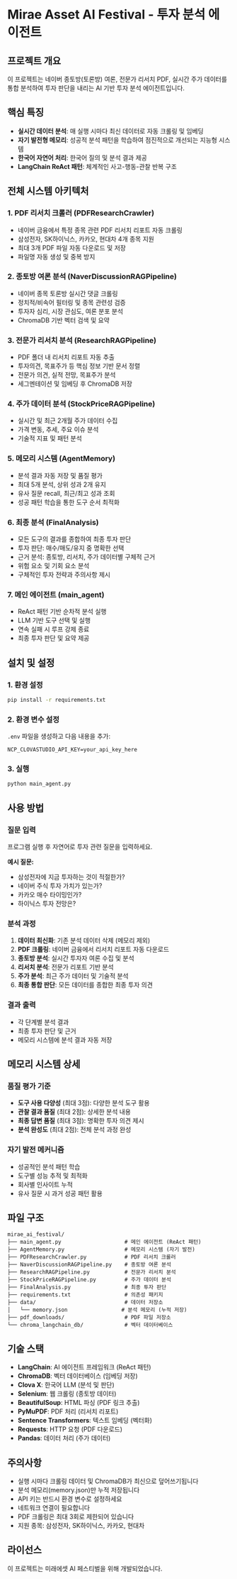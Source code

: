 # Mirae Asset AI Festival - 투자 분석 에이전트

## 프로젝트 개요

이 프로젝트는 네이버 종토방(토론방) 여론, 전문가 리서치 PDF, 실시간 주가 데이터를 통합 분석하여 투자 판단을 내리는 AI 기반 투자 분석 에이전트입니다.

## 핵심 특징

- **실시간 데이터 분석**: 매 실행 시마다 최신 데이터로 자동 크롤링 및 임베딩
- **자기 발전형 메모리**: 성공적 분석 패턴을 학습하여 점진적으로 개선되는 지능형 시스템
- **한국어 자연어 처리**: 한국어 질의 및 분석 결과 제공
- **LangChain ReAct 패턴**: 체계적인 사고-행동-관찰 반복 구조

## 전체 시스템 아키텍처

### 1. PDF 리서치 크롤러 (PDFResearchCrawler)
- 네이버 금융에서 특정 종목 관련 PDF 리서치 리포트 자동 크롤링
- 삼성전자, SK하이닉스, 카카오, 현대차 4개 종목 지원
- 최대 3개 PDF 파일 자동 다운로드 및 저장
- 파일명 자동 생성 및 중복 방지

### 2. 종토방 여론 분석 (NaverDiscussionRAGPipeline)
- 네이버 종목 토론방 실시간 댓글 크롤링
- 정치적/비속어 필터링 및 종목 관련성 검증
- 투자자 심리, 시장 관심도, 여론 분포 분석
- ChromaDB 기반 벡터 검색 및 요약

### 3. 전문가 리서치 분석 (ResearchRAGPipeline)
- PDF 폴더 내 리서치 리포트 자동 추출
- 투자의견, 목표주가 등 핵심 정보 기반 문서 정렬
- 전문가 의견, 실적 전망, 목표주가 분석
- 세그멘테이션 및 임베딩 후 ChromaDB 저장

### 4. 주가 데이터 분석 (StockPriceRAGPipeline)
- 실시간 및 최근 2개월 주가 데이터 수집
- 가격 변동, 추세, 주요 이슈 분석
- 기술적 지표 및 패턴 분석

### 5. 메모리 시스템 (AgentMemory)
- 분석 결과 자동 저장 및 품질 평가
- 최대 5개 분석, 상위 성과 2개 유지
- 유사 질문 recall, 최근/최고 성과 조회
- 성공 패턴 학습을 통한 도구 순서 최적화

### 6. 최종 분석 (FinalAnalysis)
- 모든 도구의 결과를 종합하여 최종 투자 판단
- 투자 판단: 매수/매도/유지 중 명확한 선택
- 근거 분석: 종토방, 리서치, 주가 데이터별 구체적 근거
- 위험 요소 및 기회 요소 분석
- 구체적인 투자 전략과 주의사항 제시

### 7. 메인 에이전트 (main_agent)
- ReAct 패턴 기반 순차적 분석 실행
- LLM 기반 도구 선택 및 실행
- 연속 실패 시 루프 강제 종료
- 최종 투자 판단 및 요약 제공

## 설치 및 설정

### 1. 환경 설정
```bash
pip install -r requirements.txt
```

### 2. 환경 변수 설정
`.env` 파일을 생성하고 다음 내용을 추가:
```
NCP_CLOVASTUDIO_API_KEY=your_api_key_here
```

### 3. 실행
```bash
python main_agent.py
```

## 사용 방법

### 질문 입력
프로그램 실행 후 자연어로 투자 관련 질문을 입력하세요.

**예시 질문:**
- 삼성전자에 지금 투자하는 것이 적절한가?
- 네이버 주식 투자 가치가 있는가?
- 카카오 매수 타이밍인가?
- 하이닉스 투자 전망은?

### 분석 과정
1. **데이터 최신화**: 기존 분석 데이터 삭제 (메모리 제외)
2. **PDF 크롤링**: 네이버 금융에서 리서치 리포트 자동 다운로드
3. **종토방 분석**: 실시간 투자자 여론 수집 및 분석
4. **리서치 분석**: 전문가 리포트 기반 분석
5. **주가 분석**: 최근 주가 데이터 및 기술적 분석
6. **최종 통합 판단**: 모든 데이터를 종합한 최종 투자 의견

### 결과 출력
- 각 단계별 분석 결과
- 최종 투자 판단 및 근거
- 메모리 시스템에 분석 결과 자동 저장

## 메모리 시스템 상세

### 품질 평가 기준
- **도구 사용 다양성** (최대 3점): 다양한 분석 도구 활용
- **관찰 결과 품질** (최대 2점): 상세한 분석 내용
- **최종 답변 품질** (최대 3점): 명확한 투자 의견 제시
- **분석 완성도** (최대 2점): 전체 분석 과정 완성

### 자기 발전 메커니즘
- 성공적인 분석 패턴 학습
- 도구별 성능 추적 및 최적화
- 회사별 인사이트 누적
- 유사 질문 시 과거 성공 패턴 활용

## 파일 구조

```
mirae_ai_festival/
├── main_agent.py                    # 메인 에이전트 (ReAct 패턴)
├── AgentMemory.py                   # 메모리 시스템 (자기 발전)
├── PDFResearchCrawler.py            # PDF 리서치 크롤러
├── NaverDiscussionRAGPipeline.py    # 종토방 여론 분석
├── ResearchRAGPipeline.py           # 전문가 리서치 분석
├── StockPriceRAGPipeline.py         # 주가 데이터 분석
├── FinalAnalysis.py                 # 최종 투자 판단
├── requirements.txt                 # 의존성 패키지
├── data/                            # 데이터 저장소
│   └── memory.json                 # 분석 메모리 (누적 저장)
├── pdf_downloads/                   # PDF 파일 저장소
└── chroma_langchain_db/             # 벡터 데이터베이스
```

## 기술 스택

- **LangChain**: AI 에이전트 프레임워크 (ReAct 패턴)
- **ChromaDB**: 벡터 데이터베이스 (임베딩 저장)
- **Clova X**: 한국어 LLM (분석 및 판단)
- **Selenium**: 웹 크롤링 (종토방 데이터)
- **BeautifulSoup**: HTML 파싱 (PDF 링크 추출)
- **PyMuPDF**: PDF 처리 (리서치 리포트)
- **Sentence Transformers**: 텍스트 임베딩 (벡터화)
- **Requests**: HTTP 요청 (PDF 다운로드)
- **Pandas**: 데이터 처리 (주가 데이터)

## 주의사항

- 실행 시마다 크롤링 데이터 및 ChromaDB가 최신으로 덮어쓰기됩니다
- 분석 메모리(memory.json)만 누적 저장됩니다
- API 키는 반드시 환경 변수로 설정하세요
- 네트워크 연결이 필요합니다
- PDF 크롤링은 최대 3회로 제한되어 있습니다
- 지원 종목: 삼성전자, SK하이닉스, 카카오, 현대차

## 라이선스

이 프로젝트는 미래에셋 AI 페스티벌을 위해 개발되었습니다. 
